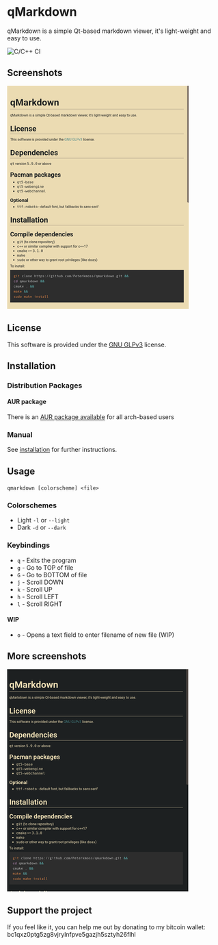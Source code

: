 # qMarkdown

qMarkdown is a simple Qt-based markdown viewer, it's light-weight and easy to use.

![C/C++ CI](https://github.com/Peterkmoss/qmarkdown/workflows/C/C++%20CI/badge.svg)

## Screenshots

![Light](./public/light_small.png)

## License

This software is provided under the
[GNU GLPv3](https://www.gnu.org/licenses/gpl-3.0.en.html) license.

## Installation

### Distribution Packages

#### AUR package

There is an
[AUR package available](https://aur.archlinux.org/packages/qmarkdown/) for all
arch-based users

### Manual

See [installation](./docs/install.md) for further instructions.

## Usage

`qmarkdown [colorscheme] <file>`

### Colorschemes

* Light `-l` or `--light`
* Dark `-d` or `--dark`

### Keybindings

* `q` - Exits the program
* `g` - Go to TOP of file
* `G` - Go to BOTTOM of file
* `j` - Scroll DOWN
* `k` - Scroll UP
* `h` - Scroll LEFT
* `l` - Scroll RIGHT

#### WIP

* `o` - Opens a text field to enter filename of new file (WIP)

## More screenshots

![Dark](./public/dark_small.png)

## Support the project

If you feel like it, you can help me out by donating to my bitcoin wallet: bc1qxz0ptg5zg8vjrylnfpve5gazjh5sztyh26flhl
